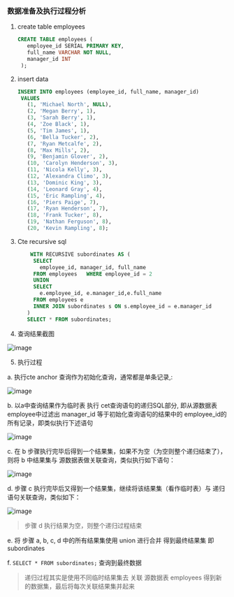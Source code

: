 ### 数据准备及执行过程分析
1. create table employees
   ```sql
   CREATE TABLE employees (
      employee_id SERIAL PRIMARY KEY,
      full_name VARCHAR NOT NULL,
      manager_id INT
    );
   ```
2. insert data
   ```sql
   INSERT INTO employees (employee_id, full_name, manager_id)
    VALUES
      (1, 'Michael North', NULL),
      (2, 'Megan Berry', 1),
      (3, 'Sarah Berry', 1),
      (4, 'Zoe Black', 1),
      (5, 'Tim James', 1),
      (6, 'Bella Tucker', 2),
      (7, 'Ryan Metcalfe', 2),
      (8, 'Max Mills', 2),
      (9, 'Benjamin Glover', 2),
      (10, 'Carolyn Henderson', 3),
      (11, 'Nicola Kelly', 3),
      (12, 'Alexandra Climo', 3),
      (13, 'Dominic King', 3),
      (14, 'Leonard Gray', 4),
      (15, 'Eric Rampling', 4),
      (16, 'Piers Paige', 7),
      (17, 'Ryan Henderson', 7),
      (18, 'Frank Tucker', 8),
      (19, 'Nathan Ferguson', 8),
      (20, 'Kevin Rampling', 8);
   ```
3. Cte recursive sql
   ```sql
       WITH RECURSIVE subordinates AS (
        SELECT
          employee_id, manager_id, full_name
        FROM employees   WHERE employee_id = 2
        UNION
        SELECT
          e.employee_id, e.manager_id,e.full_name
        FROM employees e
        INNER JOIN subordinates s ON s.employee_id = e.manager_id
      )
      SELECT * FROM subordinates;
   ```
4. 查询结果截图
   
![image](https://github.com/user-attachments/assets/b554037a-c0fa-441a-a26e-6a3f5f8452ef)

5. 执行过程
   
a. 执行cte anchor 查询作为初始化查询，通常都是单条记录,:

![image](https://github.com/user-attachments/assets/20ebd12f-f58d-4cec-b189-2a3bb4665434)

b. 以a中查询结果作为临时表 执行 cet查询语句的递归SQL部分, 即从源数据表 employee中过滤出 manager_id 等于初始化查询语句的结果中的 employee_id的所有记录，即类似执行下述语句

![image](https://github.com/user-attachments/assets/63bedc76-18de-4df3-8e26-f11294d647d5)

c. 在 b 步骤执行完毕后得到一个结果集，如果不为空（为空则整个递归结束了），则将 b 中结果集与 源数据表做关联查询，类似执行如下语句：

![image](https://github.com/user-attachments/assets/25f3a1ae-b255-4eb5-8cac-dc970712a94f)

d. 步骤 c 执行完毕后又得到一个结果集，继续将该结果集（看作临时表）与 递归语句关联查询，类似如下：

![image](https://github.com/user-attachments/assets/ffb2228b-c3bf-495f-8401-4ba2eb078fdd)

> 步骤 d 执行结果为空，则整个递归过程结束


e. 将 步骤 a, b, c, d 中的所有结果集使用 union 进行合并 得到最终结果集 即 subordinates

f. `SELECT * FROM subordinates;` 查询到最终数据

> 递归过程其实是使用不同临时结果集去 关联 源数据表  employees 得到新的数据集，最后将每次关联结果集并起来




